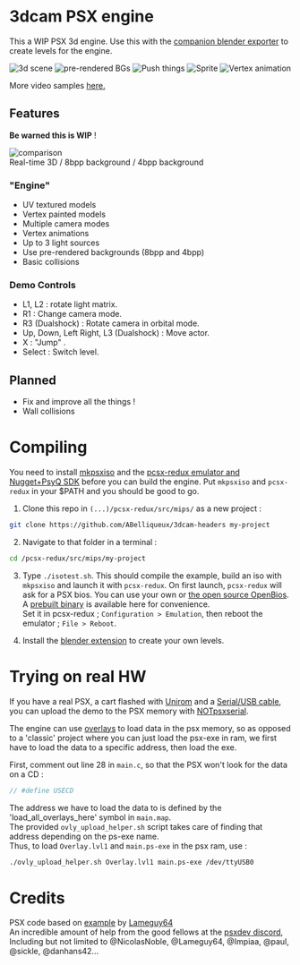 # 3dcam PSX engine

This a WIP PSX 3d engine. Use this with the [companion blender exporter](https://github.com/ABelliqueux/blender_io_export_psx_mesh) to create levels for the engine.

![3d scene](https://wiki.arthus.net/assets/3d.gif)
![pre-rendered BGs](https://wiki.arthus.net/assets/precalc.gif)
![Push things](https://wiki.arthus.net/assets/push.gif)
![Sprite](https://wiki.arthus.net/assets/sprite.gif)
![Vertex animation](https://wiki.arthus.net/assets/vertexanim.gif)

More video samples [here.](https://tube.fdn.fr/video-channels/psxdev/videos)

## Features

**Be warned this is WIP** !

![comparison](https://wiki.arthus.net/assets/rt-8b-4b.gif)  
Real-time 3D / 8bpp background / 4bpp background
  
### "Engine"

  * UV textured models
  * Vertex painted models
  * Multiple camera modes
  * Vertex animations
  * Up to 3 light sources
  * Use pre-rendered backgrounds (8bpp and 4bpp)
  * Basic collisions

### Demo Controls

 * L1, L2 : rotate light matrix.
 * R1     : Change camera mode.
 * R3 (Dualshock) : Rotate camera in orbital mode.
 * Up, Down, Left Right, L3 (Dualshock) : Move actor.
 * X      : "Jump" .
 * Select : Switch level.
 
  
## Planned

  * Fix and improve all the things !
  * Wall collisions

# Compiling

You need to install [mkpsxiso](https://github.com/Lameguy64/mkpsxiso) and the [pcsx-redux emulator and Nugget+PsyQ SDK](https://github.com/ABelliqueux/nolibgs_hello_worlds#setting-up-the-sdk--modern-gcc--psyq-aka-nuggetpsyq) before
you can build the engine. Put `mkpsxiso` and `pcsx-redux` in your $PATH and you should be good to go.

  1. Clone this repo in `(...)/pcsx-redux/src/mips/` as a new project :
```bash
git clone https://github.com/ABelliqueux/3dcam-headers my-project
```
  2. Navigate to that folder in a terminal :
```bash
cd /pcsx-redux/src/mips/my-project
```
  3. Type `./isotest.sh`. This should compile the example, build an iso with `mkpsxiso` and launch it with `pcsx-redux`.
  On first launch, `pcsx-redux` will ask for a PSX bios. You can use your own or [the open source OpenBios](https://github.com/grumpycoders/pcsx-redux/tree/main/src/mips/openbios).  
  A [prebuilt binary](http://psx.arthus.net/roms/bios/openbios.bin) is available here for convenience.  
  Set it in pcsx-redux ; `Configuration > Emulation`, then reboot the emulator ; `File > Reboot`. 
  
  4. Install the [blender extension](https://github.com/ABelliqueux/blender_io_export_psx_mesh) to create your own levels.

# Trying on real HW

If you have a real PSX, a cart flashed with [Unirom](https://github.com/JonathanDotCel/unirom8_bootdisc_and_firmware_for_ps1) and a [Serial/USB cable](https://unirom.github.io/serial_psx_cable/), you can upload the demo to the PSX memory with [NOTpsxserial](https://github.com/JonathanDotCel/NOTPSXSerial).  

The engine can use [overlays](https://github.com/JaberwockySeamonstah/PSXOverlayExample/) to load data in the psx memory, so as opposed to a 'classic' project where you can just load the psx-exe in ram, we first have to load the data to a specific address, then load the exe.  

First, comment out line 28 in `main.c`, so that the PSX won't look for the data on a CD :
```c
// #define USECD
```
The address we have to load the data to is defined by the 'load_all_overlays_here' symbol in `main.map`.  
The provided `ovly_upload_helper.sh` script takes care of finding that address depending on the ps-exe name.  
Thus, to load `Overlay.lvl1` and `main.ps-exe` in the psx ram, use :  
```bash
./ovly_upload_helper.sh Overlay.lvl1 main.ps-exe /dev/ttyUSB0
```

# Credits

PSX code based on [example](http://psx.arthus.net/code/primdraw.7z) by [Lameguy64](https://github.com/Lameguy64)  
An incredible amount of help from the good fellows at the [psxdev discord](https://discord.com/invite/EnaNgrqJ?utm_source=Discord%20Widget&utm_medium=Connect),  
Including but not limited to @NicolasNoble, @Lameguy64, @Impiaa, @paul, @sickle, @danhans42...
